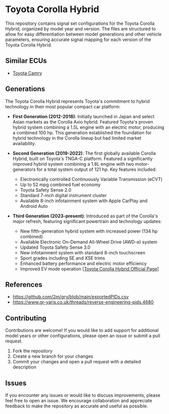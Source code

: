 # Toyota Corolla Hybrid

This repository contains signal set configurations for the Toyota Corolla Hybrid, organized by model year and version. The files are structured to allow for easy differentiation between model generations and other vehicle parameters, ensuring accurate signal mapping for each version of the Toyota Corolla Hybrid.

## Similar ECUs

- [Toyota Camry](https://github.com/OBDb/Toyota-Camry)

## Generations

The Toyota Corolla Hybrid represents Toyota's commitment to hybrid technology in their most popular compact car platform:

- **First Generation (2012-2018)**: Initially launched in Japan and select Asian markets as the Corolla Axio hybrid. Featured Toyota's proven hybrid system combining a 1.5L engine with an electric motor, producing a combined 100 hp. This generation established the foundation for hybrid technology in the Corolla lineup but had limited market availability.

- **Second Generation (2019-2022)**: The first globally available Corolla Hybrid, built on Toyota's TNGA-C platform. Featured a significantly improved hybrid system combining a 1.8L engine with two motor-generators for a total system output of 121 hp. Key features included:
  - Electronically controlled Continuously Variable Transmission (eCVT)
  - Up to 52 mpg combined fuel economy
  - Toyota Safety Sense 2.0
  - Standard 7-inch digital instrument cluster
  - Available 8-inch infotainment system with Apple CarPlay and Android Auto

- **Third Generation (2023-present)**: Introduced as part of the Corolla's major refresh, featuring significant powertrain and technology updates:
  - New fifth-generation hybrid system with increased power (134 hp combined)
  - Available Electronic On-Demand All-Wheel Drive (AWD-e) system
  - Updated Toyota Safety Sense 3.0
  - New infotainment system with standard 8-inch touchscreen
  - Sport grades including SE and XSE trims
  - Enhanced battery performance and electric motor efficiency
  - Improved EV mode operation [[Toyota Corolla Hybrid Official Page]](https://www.toyota.com/corollahybrid/)

## References

- https://github.com/2m/gry/blob/main/exportedPIDs.csv
- https://www.gr-yaris.co.uk/threads/reverse-engineering-pids.4680

## Contributing

Contributions are welcome! If you would like to add support for additional model years or other configurations, please open an issue or submit a pull request.

1. Fork the repository
2. Create a new branch for your changes
3. Commit your changes and open a pull request with a detailed description

## Issues

If you encounter any issues or would like to discuss improvements, please feel free to open an issue. We encourage collaboration and appreciate feedback to make the repository as accurate and useful as possible.
